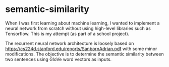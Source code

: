 # semantic-similarity

When I was first learning about machine learning, I wanted to implement a neural network from scratch without using high-level libraries such as Tensorflow. This is my attempt (as part of a school project).

The recurrent neural network architecture is loosely based on https://cs224d.stanford.edu/reports/SanbornAdrian.pdf with some minor modifications. The objective is to determine the semantic similarity between two sentences using GloVe word vectors as inputs.
